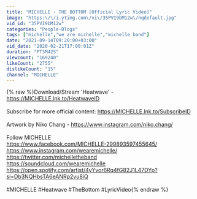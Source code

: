 ```yaml
---
title: "MICHELLE - THE BOTTOM [Official Lyric Video]"
image: "https:\/\/i.ytimg.com\/vi\/35PVI9bM12w\/hqdefault.jpg"
vid_id: "35PVI9bM12w"
categories: "People-Blogs"
tags: ["michelle","we are michelle","michelle band"]
date: "2021-09-14T09:20:00+03:00"
vid_date: "2020-02-21T17:00:01Z"
duration: "PT3M42S"
viewcount: "169240"
likeCount: "2755"
dislikeCount: "15"
channel: "MICHELLE"
---
```

{% raw %}Download/Stream 'Heatwave' - <a rel="nofollow" target="blank" href="https://MICHELLE.lnk.to/HeatwaveID">https://MICHELLE.lnk.to/HeatwaveID</a><br /><br />Subscribe for more official content: <a rel="nofollow" target="blank" href="https://MICHELLE.lnk.to/SubscribeID">https://MICHELLE.lnk.to/SubscribeID</a><br /><br />Artwork by Niko Chang - <a rel="nofollow" target="blank" href="https://www.instagram.com/niko.chang/">https://www.instagram.com/niko.chang/</a><br /><br />Follow MICHELLE<br /><a rel="nofollow" target="blank" href="https://www.facebook.com/MICHELLE-299893597455645/">https://www.facebook.com/MICHELLE-299893597455645/</a><br /><a rel="nofollow" target="blank" href="https://www.instagram.com/wearemichelle/">https://www.instagram.com/wearemichelle/</a><br /><a rel="nofollow" target="blank" href="https://twitter.com/michelletheband">https://twitter.com/michelletheband</a><br /><a rel="nofollow" target="blank" href="https://soundcloud.com/wearemichelle">https://soundcloud.com/wearemichelle</a><br /><a rel="nofollow" target="blank" href="https://open.spotify.com/artist/4yYvor6Rq4fG82J1L47DYp?si=Db3NQHbsTA6eANRp2vu8iQ">https://open.spotify.com/artist/4yYvor6Rq4fG82J1L47DYp?si=Db3NQHbsTA6eANRp2vu8iQ</a><br /><br />#MICHELLE #Heatwave #TheBottom #LyricVideo{% endraw %}
